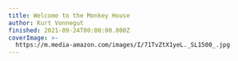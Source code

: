 ```yaml
---
title: Welcome to the Monkey House
author: Kurt Vonnegut
finished: 2021-09-24T00:00:00.000Z
coverImage: >-
  https://m.media-amazon.com/images/I/71TvZtX1yeL._SL1500_.jpg
---
```

